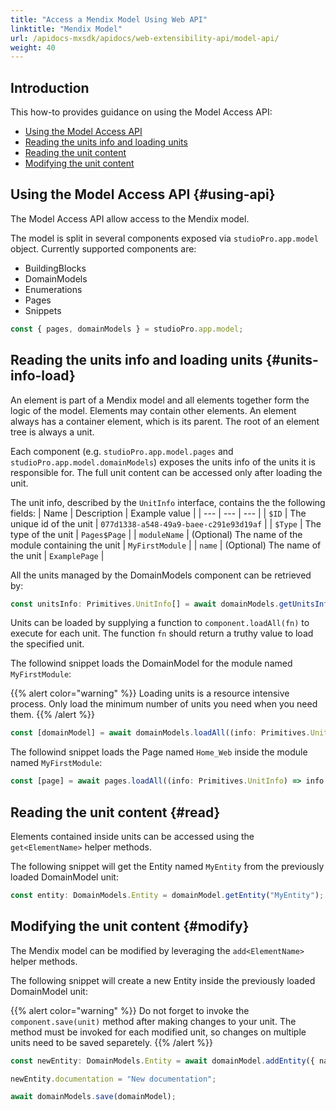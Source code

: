 ```yaml
---
title: "Access a Mendix Model Using Web API"
linktitle: "Mendix Model"
url: /apidocs-mxsdk/apidocs/web-extensibility-api/model-api/
weight: 40
---
```


## Introduction 

This how-to provides guidance on using the Model Access API:

* [Using the Model Access API](#using-api)
* [Reading the units info and loading units](#units-info-load)
* [Reading the unit content](#read)
* [Modifying the unit content](#modify)

## Using the Model Access API {#using-api}

The Model Access API allow access to the Mendix model.

The model is split in several components exposed via `studioPro.app.model` object. Currently supported components are:
* BuildingBlocks
* DomainModels
* Enumerations
* Pages
* Snippets

```ts
const { pages, domainModels } = studioPro.app.model;
```

## Reading the units info and loading units {#units-info-load}

An element is part of a Mendix model and all elements together form the logic of the model. Elements may contain other elements. An element always has a container element, which is its parent. The root of an element tree is always a unit.

Each component (e.g. `studioPro.app.model.pages` and `studioPro.app.model.domainModels`) exposes the units info of the units it is responsible for. The full unit content can be accessed only after loading the unit.

The unit info, described by the `UnitInfo` interface, contains the the following fields:
| Name | Description | Example value |
| --- | --- | --- |
| `$ID` | The unique id of the unit | `077d1338-a548-49a9-baee-c291e93d19af` |
| `$Type` | The type of the unit | `Pages$Page` |
| `moduleName` | (Optional) The name of the module containing the unit | `MyFirstModule` | 
| `name` | (Optional) The name of the unit | `ExamplePage` |

All the units managed by the DomainModels component can be retrieved by:

```ts
const unitsInfo: Primitives.UnitInfo[] = await domainModels.getUnitsInfo()
```

Units can be loaded by supplying a function to `component.loadAll(fn)` to execute for each unit. The function `fn` should return a truthy value to load the specified unit.

The followind snippet loads the DomainModel for the module named `MyFirstModule`:

{{% alert color="warning" %}}
Loading units is a resource intensive process. Only load the minimum number of units you need when you need them.
{{% /alert %}}

```ts
const [domainModel] = await domainModels.loadAll((info: Primitives.UnitInfo) => info.moduleName === 'MyFirstModule');
```
The followind snippet loads the Page named `Home_Web` inside the module named `MyFirstModule`:

```ts
const [page] = await pages.loadAll((info: Primitives.UnitInfo) => info.moduleName === 'MyFirstModule' && info.name === 'Home_Web')
```
## Reading the unit content {#read}

Elements contained inside units can be accessed using the `get<ElementName>` helper methods.

The following snippet will get the Entity named `MyEntity` from the previously loaded DomainModel unit:

```ts
const entity: DomainModels.Entity = domainModel.getEntity("MyEntity");
```

## Modifying the unit content {#modify}

The Mendix model can be modified by leveraging the `add<ElementName>` helper methods.

The following snippet will create a new Entity inside the previously loaded DomainModel unit:

{{% alert color="warning" %}}
Do not forget to invoke the `component.save(unit)` method after making changes to your unit. The method must be invoked for each modified unit, so changes on multiple units need to be saved separetely.
{{% /alert %}}

```ts
const newEntity: DomainModels.Entity = await domainModel.addEntity({ name: "NewEntity", attributes: [{ name: "MyAttribute", type: "AutoNumber" }]});

newEntity.documentation = "New documentation";

await domainModels.save(domainModel);
```

